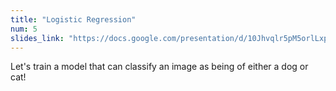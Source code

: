 ```yaml
---
title: "Logistic Regression"
num: 5
slides_link: "https://docs.google.com/presentation/d/10Jhvqlr5pM5orlLxpS4Y4z1QNkOB8nq6zz1xmk_spn0/"
---
```


Let's train a model that can classify an image as being of either a dog or cat!
